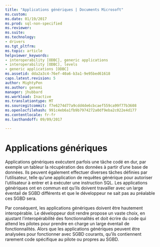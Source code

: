 ```yaml
---
title: "Applications génériques | Documents Microsoft"
ms.custom: 
ms.date: 01/19/2017
ms.prod: sql-non-specified
ms.reviewer: 
ms.suite: 
ms.technology:
- drivers
ms.tgt_pltfrm: 
ms.topic: article
helpviewer_keywords:
- interoperability [ODBC], generic applications
- interoperability [ODBC], levels
- generic applications [ODBC]
ms.assetid: dda2a3c4-76ef-40a6-b3a1-9e95bed61618
caps.latest.revision: 5
author: MightyPen
ms.author: genemi
manager: jhubbard
ms.workload: Inactive
ms.translationtype: MT
ms.sourcegitcommit: f7e6274d77a9cdd4de6cbcaef559ca99f77b3608
ms.openlocfilehash: 991c4eb6a1fb9b7974272a0df9eba2c022e4d177
ms.contentlocale: fr-fr
ms.lasthandoff: 09/09/2017

---
```

# <a name="generic-applications"></a>Applications génériques
Applications génériques exécutent parfois une tâche codé en dur, par exemple un tableur la récupération des données à partir d’une base de données. Ils peuvent également effectuer diverses tâches définies par l’utilisateur, telle qu’une application de requêtes générique pour autoriser l’utilisateur à entrer et à exécuter une instruction SQL. Les applications génériques ont en commun est qu’ils doivent travailler avec un large éventail de SGBD différents et que le développeur ne sait pas au préalable ces SGBD sera.  
  
 Par conséquent, les applications génériques doivent être hautement interopérable. Le développeur doit rendre propose un vaste choix, en ajustant l’interopérabilité des fonctionnalités et doit écrire du code qui attend les pilotes pour prendre en charge un large éventail de fonctionnalités. Alors que les applications génériques peuvent être analysées pour fonctionner avec SGBD courants, qu’ils contiennent rarement code spécifique au pilote ou propres au SGBD.

